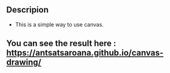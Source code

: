 ## Descripion 
- This is a simple way to use canvas.

## You can see the result here : https://antsatsaroana.github.io/canvas-drawing/